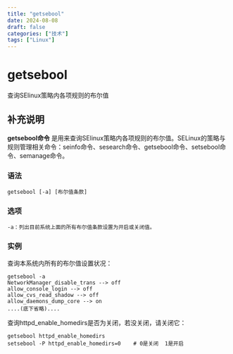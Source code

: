 ```yaml
---
title: "getsebool"
date: 2024-08-08
draft: false
categories: ["技术"]
tags: ["Linux"]
---
```

getsebool
===

查询SElinux策略内各项规则的布尔值

## 补充说明

**getsebool命令** 是用来查询SElinux策略内各项规则的布尔值。SELinux的策略与规则管理相关命令：seinfo命令、sesearch命令、getsebool命令、setsebool命令、semanage命令。

###  语法

```shell
getsebool [-a] [布尔值条款]
```

###  选项

```shell
-a：列出目前系统上面的所有布尔值条款设置为开启或关闭值。
```

###  实例

查询本系统内所有的布尔值设置状况：

```shell
getsebool -a
NetworkManager_disable_trans --> off
allow_console_login --> off
allow_cvs_read_shadow --> off
allow_daemons_dump_core --> on
....(底下省略)....
```

查询httpd_enable_homedirs是否为关闭，若没关闭，请关闭它：

```shell
getsebool httpd_enable_homedirs
setsebool -P httpd_enable_homedirs=0    # 0是关闭  1是开启
```



